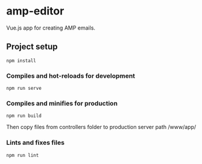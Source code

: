# amp-editor

Vue.js app for creating AMP emails.

## Project setup
```
npm install
```

### Compiles and hot-reloads for development
```
npm run serve
```

### Compiles and minifies for production
```
npm run build
```
Then copy files from controllers folder to production server path /www/app/

### Lints and fixes files
```
npm run lint
```

